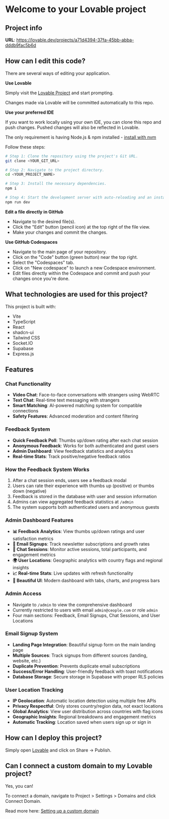 # Welcome to your Lovable project

## Project info

**URL**: https://lovable.dev/projects/a71d4394-37fa-45bb-abba-dddb9fac5b6d

## How can I edit this code?

There are several ways of editing your application.

**Use Lovable**

Simply visit the [Lovable Project](https://lovable.dev/projects/a71d4394-37fa-45bb-abba-dddb9fac5b6d) and start prompting.

Changes made via Lovable will be committed automatically to this repo.

**Use your preferred IDE**

If you want to work locally using your own IDE, you can clone this repo and push changes. Pushed changes will also be reflected in Lovable.

The only requirement is having Node.js & npm installed - [install with nvm](https://github.com/nvm-sh/nvm#installing-and-updating)

Follow these steps:

```sh
# Step 1: Clone the repository using the project's Git URL.
git clone <YOUR_GIT_URL>

# Step 2: Navigate to the project directory.
cd <YOUR_PROJECT_NAME>

# Step 3: Install the necessary dependencies.
npm i

# Step 4: Start the development server with auto-reloading and an instant preview.
npm run dev
```

**Edit a file directly in GitHub**

- Navigate to the desired file(s).
- Click the "Edit" button (pencil icon) at the top right of the file view.
- Make your changes and commit the changes.

**Use GitHub Codespaces**

- Navigate to the main page of your repository.
- Click on the "Code" button (green button) near the top right.
- Select the "Codespaces" tab.
- Click on "New codespace" to launch a new Codespace environment.
- Edit files directly within the Codespace and commit and push your changes once you're done.

## What technologies are used for this project?

This project is built with:

- Vite
- TypeScript
- React
- shadcn-ui
- Tailwind CSS
- Socket.IO
- Supabase
- Express.js

## Features

### Chat Functionality
- **Video Chat**: Face-to-face conversations with strangers using WebRTC
- **Text Chat**: Real-time text messaging with strangers
- **Smart Matching**: AI-powered matching system for compatible connections
- **Safety Features**: Advanced moderation and content filtering

### Feedback System
- **Quick Feedback Poll**: Thumbs up/down rating after each chat session
- **Anonymous Feedback**: Works for both authenticated and guest users
- **Admin Dashboard**: View feedback statistics and analytics
- **Real-time Stats**: Track positive/negative feedback ratios

### How the Feedback System Works
1. After a chat session ends, users see a feedback modal
2. Users can rate their experience with thumbs up (positive) or thumbs down (negative)
3. Feedback is stored in the database with user and session information
4. Admins can view aggregated feedback statistics at `/admin`
5. The system supports both authenticated users and anonymous guests

### Admin Dashboard Features
- **📊 Feedback Analytics**: View thumbs up/down ratings and user satisfaction metrics
- **📩 Email Signups**: Track newsletter subscriptions and growth rates
- **💬 Chat Sessions**: Monitor active sessions, total participants, and engagement metrics
- **🌍 User Locations**: Geographic analytics with country flags and regional insights
- **📈 Real-time Stats**: Live updates with refresh functionality
- **🎨 Beautiful UI**: Modern dashboard with tabs, charts, and progress bars

### Admin Access
- Navigate to `/admin` to view the comprehensive dashboard
- Currently restricted to users with email `admin@ceople.com` or role `admin`
- Four main sections: Feedback, Email Signups, Chat Sessions, and User Locations

### Email Signup System
- **Landing Page Integration**: Beautiful signup form on the main landing page
- **Multiple Sources**: Track signups from different sources (landing, website, etc.)
- **Duplicate Prevention**: Prevents duplicate email subscriptions
- **Success/Error Handling**: User-friendly feedback with toast notifications
- **Database Storage**: Secure storage in Supabase with proper RLS policies

### User Location Tracking
- **IP Geolocation**: Automatic location detection using multiple free APIs
- **Privacy Respectful**: Only stores country/region data, not exact locations
- **Global Analytics**: View user distribution across countries with flag icons
- **Geographic Insights**: Regional breakdowns and engagement metrics
- **Automatic Tracking**: Location saved when users sign up or sign in

## How can I deploy this project?

Simply open [Lovable](https://lovable.dev/projects/a71d4394-37fa-45bb-abba-dddb9fac5b6d) and click on Share -> Publish.

## Can I connect a custom domain to my Lovable project?

Yes, you can!

To connect a domain, navigate to Project > Settings > Domains and click Connect Domain.

Read more here: [Setting up a custom domain](https://docs.lovable.dev/tips-tricks/custom-domain#step-by-step-guide)
